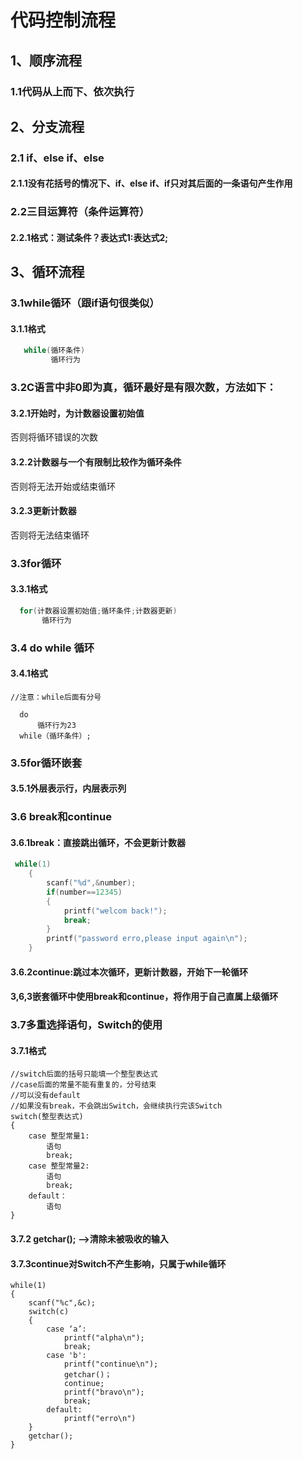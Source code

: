 # 代码控制流程

## 1、顺序流程

### 1.1代码从上而下、依次执行

## 2、分支流程

### 2.1 if、else if、else

#### 2.1.1没有花括号的情况下、if、else if、if只对其后面的一条语句产生作用

### 2.2三目运算符（条件运算符）

#### 2.2.1格式：测试条件？表达式1:表达式2;

## 3、循环流程

### 3.1while循环（跟if语句很类似）

#### 3.1.1格式

```C
   while(循环条件)
         循环行为
```

### 3.2C语言中非0即为真，循环最好是有限次数，方法如下：

#### 3.2.1开始时，为计数器设置初始值

否则将循环错误的次数

#### 3.2.2计数器与一个有限制比较作为循环条件

否则将无法开始或结束循环

#### 3.2.3更新计数器

否则将无法结束循环

### 3.3for循环

#### 3.3.1格式

```C
  for(计数器设置初始值;循环条件;计数器更新)
       循环行为
```

###  3.4 do while 循环

#### 3.4.1格式

```
//注意：while后面有分号

  do
      循环行为23
  while（循环条件）;
```

### 3.5for循环嵌套

#### 3.5.1外层表示行，内层表示列

### 3.6 break和continue

#### 3.6.1break：直接跳出循环，不会更新计数器

```C
 while(1)
    {
        scanf("%d",&number);
        if(number==12345)
        {
            printf("welcom back!");
            break;
        }
        printf("password erro,please input again\n");
    }
```

#### 3.6.2continue:跳过本次循环，更新计数器，开始下一轮循环

#### 3,6,3嵌套循环中使用break和continue，将作用于自己直属上级循环

### 3.7多重选择语句，Switch的使用

#### 3.7.1格式

```
//switch后面的括号只能填一个整型表达式
//case后面的常量不能有重复的，分号结束
//可以没有default
//如果没有break，不会跳出Switch，会继续执行完该Switch
switch(整型表达式)
{
    case 整型常量1:
        语句
        break;
    case 整型常量2:
        语句
        break;
    default：
        语句
}
```

#### 3.7.2 getchar();	—>清除未被吸收的输入

#### 3.7.3continue对Switch不产生影响，只属于while循环

```
while(1)
{
    scanf("%c",&c);
    switch(c)
    {
        case ‘a’:
            printf("alpha\n");
            break;
        case 'b':
            printf("continue\n");
            getchar()；
            continue;
            printf("bravo\n");
            break;
        default:
            printf("erro\n")
    }
    getchar();
}
```



